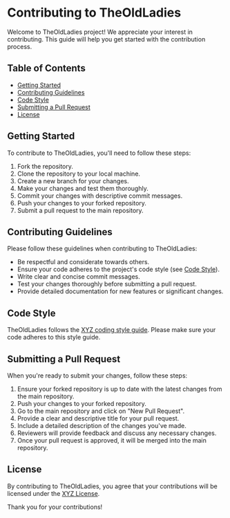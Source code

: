 # Contributing to TheOldLadies

Welcome to TheOldLadies project! We appreciate your interest in contributing. This guide will help you get started with the contribution process.

## Table of Contents
- [Getting Started](#getting-started)
- [Contributing Guidelines](#contributing-guidelines)
- [Code Style](#code-style)
- [Submitting a Pull Request](#submitting-a-pull-request)
- [License](#license)

## Getting Started
To contribute to TheOldLadies, you'll need to follow these steps:
1. Fork the repository.
2. Clone the repository to your local machine.
3. Create a new branch for your changes.
4. Make your changes and test them thoroughly.
5. Commit your changes with descriptive commit messages.
6. Push your changes to your forked repository.
7. Submit a pull request to the main repository.

## Contributing Guidelines
Please follow these guidelines when contributing to TheOldLadies:
- Be respectful and considerate towards others.
- Ensure your code adheres to the project's code style (see [Code Style](#code-style)).
- Write clear and concise commit messages.
- Test your changes thoroughly before submitting a pull request.
- Provide detailed documentation for new features or significant changes.

## Code Style
TheOldLadies follows the [XYZ coding style guide](link-to-coding-style-guide). Please make sure your code adheres to this style guide.

## Submitting a Pull Request
When you're ready to submit your changes, follow these steps:
1. Ensure your forked repository is up to date with the latest changes from the main repository.
2. Push your changes to your forked repository.
3. Go to the main repository and click on "New Pull Request".
4. Provide a clear and descriptive title for your pull request.
5. Include a detailed description of the changes you've made.
6. Reviewers will provide feedback and discuss any necessary changes.
7. Once your pull request is approved, it will be merged into the main repository.

## License
By contributing to TheOldLadies, you agree that your contributions will be licensed under the [XYZ License](link-to-license).

Thank you for your contributions!
